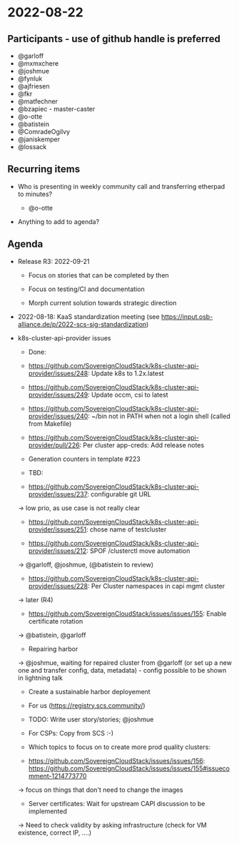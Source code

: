 # 2022-08-22

## Participants - use of github handle is preferred
* @garloff
* @mxmxchere
* @joshmue
* @fynluk
* @ajfriesen
* @fkr
* @matfechner
* @bzapiec - master-caster
* @o-otte
* @batistein
* @ComradeOgilvy
* @janiskemper
* @lossack


## Recurring items
* Who is presenting in weekly community call and transferring etherpad to minutes?

    * @o-otte


* Anything to add to agenda?

## Agenda
* Release R3: 2022-09-21

    * Focus on stories that can be completed by then

    * Focus on testing/CI and documentation

    * Morph current solution towards strategic direction

* 2022-08-18: KaaS standardization meeting (see https://input.osb-alliance.de/p/2022-scs-sig-standardization)
* k8s-cluster-api-provider issues

    * Done:

    * https://github.com/SovereignCloudStack/k8s-cluster-api-provider/issues/248: Update k8s to 1.2x.latest

    * https://github.com/SovereignCloudStack/k8s-cluster-api-provider/issues/249: Update occm, csi to latest

    * https://github.com/SovereignCloudStack/k8s-cluster-api-provider/issues/240: ~/bin not in PATH when not a login shell (called from Makefile)

    * https://github.com/SovereignCloudStack/k8s-cluster-api-provider/pull/226: Per cluster app-creds: Add release notes

    * Generation counters in template #223

    * TBD:

    * https://github.com/SovereignCloudStack/k8s-cluster-api-provider/issues/237: configurable git URL

    -> low prio, as use case is not really clear

    * https://github.com/SovereignCloudStack/k8s-cluster-api-provider/issues/251: chose name of testcluster

    * https://github.com/SovereignCloudStack/k8s-cluster-api-provider/issues/212: SPOF /clusterctl move automation

    -> @garloff, @joshmue,  (@batistein to review)

    * https://github.com/SovereignCloudStack/k8s-cluster-api-provider/issues/228: Per Cluster namespaces in capi mgmt cluster

    -> later (R4)

    * https://github.com/SovereignCloudStack/issues/issues/155: Enable certificate rotation

    -> @batistein, @garloff

    * Repairing harbor

    -> @joshmue, waiting for repaired cluster from @garloff (or set up a new one and transfer config,  data, metadata) - config possible to be shown in lightning talk

    * Create a sustainable harbor deployement

    * For us (https://registry.scs.community/)

    * TODO: Write user story/stories; @joshmue

    * For CSPs: Copy from SCS :-)

    * Which topics to focus on to create more prod quality clusters:

    * https://github.com/SovereignCloudStack/issues/issues/156: https://github.com/SovereignCloudStack/issues/issues/155#issuecomment-1214773770

    -> focus on things that don't need to change the images

    * Server certificates: Wait for upstream CAPI discussion to be implemented

    -> Need to check validity by asking infrastructure (check for VM existence, correct IP, ....)
